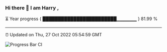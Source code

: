 ### Hi there 👋 I am Harry , 

⏳ Year progress { ████████████████████████▁▁▁▁▁▁ } 81.99 %

---

⏰ Updated on Thu, 27 Oct 2022 05:54:59 GMT

![Progress Bar CI](https://github.com/duykhang68/duykhang68/workflows/Progress%20Bar%20CI/badge.svg)
